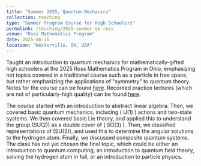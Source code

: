 ```yaml
---
title: "Summer 2025, Quantum Mechanics"
collection: teaching
type: "Summer Program Course for High Schoolers"
permalink: /teaching/2025-summer-qm-ross
venue: "Ross Mathematics Program"
date: 2025-06-16
location: "Westerville, OH, USA"
---
```


Taught an introduction to quantum mechanics for mathematically-gifted high schoolers at the 2025 Ross Mathematics Program in Ohio, emphasizing not topics covered in a traditional course such as a particle in free space, but rather emphasizing the applications of "symmetry" to quantum theory. Notes for the course can be found [here](https://karthikp-2100.github.io/files/Ross2025QmDraft.pdf). Recorded practice lectures (which are not of particularly-high quality) can be found [here](https://www.youtube.com/playlist?list=PLh40s_PRcCtG5pSqAVO5BYc-mDdC4kFNa).

The course started with an introduction to abstract linear algebra. Then, we covered basic quantum mechanics, including \( U(1) \) actions and two-state systems. We then covered basic Lie theory, and applied this to understand the group \(SU(2)\) as a double cover of \( SO(3) \). Then, we classified representations of \(SU(2)\), and used this to determine the angular solutions to the hydrogen atom. Finally, we discussed composite quantum systems. The class has not yet chosen the final topic, which could be either an introduction to quantum computing, an introduction to quantum field theory, solving the hydrogen atom in full, or an introduction to particle physics.

